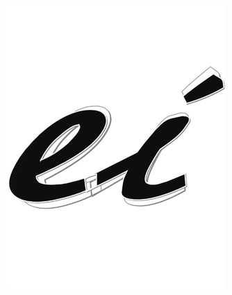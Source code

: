 <p align="center">
  <a href="https://esohkevin.github.io/">
    <img src="docs/assets/img/favicon_black.svg" alt="esohinformatics">
  </a>
</p>

